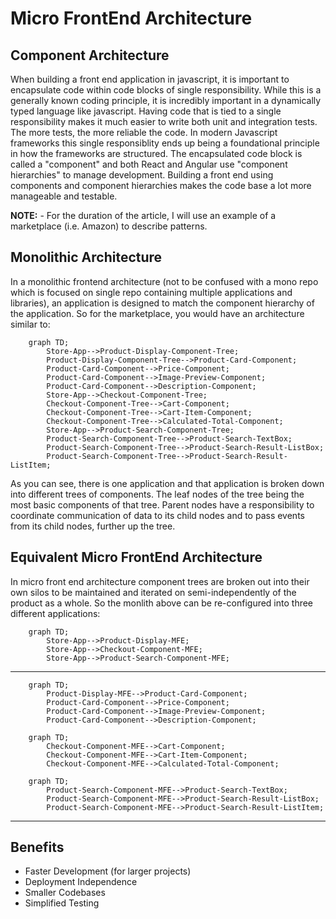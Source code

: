 # Micro FrontEnd Architecture

## Component Architecture
When building a front end application in javascript, it is important to encapsulate code within code blocks of single responsibility.  While this is a generally known coding principle, it is incredibly important in a dynamically typed language like javascript.  Having code that is tied to a single responsibility makes it much easier to write both unit and integration tests. The more tests, the more reliable the code.  In modern Javascript frameworks this single responsiblity ends up being a foundational principle in how the frameworks are structured.  The encapsulated code block is called a "component" and both React and Angular use "component hierarchies" to manage development.  Building a front end using components and component hierarchies makes the code base a lot more manageable and testable.

**NOTE:** - For the duration of the article, I will use an example of a marketplace (i.e. Amazon) to describe patterns.

## Monolithic Architecture
In a monolithic frontend architecture (not to be confused with a mono repo which is focused on single repo containing multiple applications and libraries), an application is designed to match the component hierarchy of the application.  So for the marketplace, you would have an architecture similar to:
```mermaid
    graph TD;
        Store-App-->Product-Display-Component-Tree;
        Product-Display-Component-Tree-->Product-Card-Component;
        Product-Card-Component-->Price-Component;
        Product-Card-Component-->Image-Preview-Component;
        Product-Card-Component-->Description-Component;
        Store-App-->Checkout-Component-Tree;
        Checkout-Component-Tree-->Cart-Component;
        Checkout-Component-Tree-->Cart-Item-Component;
        Checkout-Component-Tree-->Calculated-Total-Component;
        Store-App-->Product-Search-Component-Tree;
        Product-Search-Component-Tree-->Product-Search-TextBox;
        Product-Search-Component-Tree-->Product-Search-Result-ListBox;
        Product-Search-Component-Tree-->Product-Search-Result-ListItem;
```
As you can see, there is one application and that application is broken down into different trees of components.  The leaf nodes of the tree being the most basic components of that tree.  Parent nodes have a responsibility to coordinate communication of data to its child nodes and to pass events from its child nodes, further up the tree.

## Equivalent Micro FrontEnd Architecture
In micro front end architecture component trees are broken out into their own silos to be maintained and iterated on semi-independently of the product as a whole.  So the monlith above can be re-configured into three different applications: 
```mermaid
    graph TD;
        Store-App-->Product-Display-MFE;
        Store-App-->Checkout-Component-MFE;
        Store-App-->Product-Search-Component-MFE;
```
---
```mermaid
    graph TD;
        Product-Display-MFE-->Product-Card-Component;
        Product-Card-Component-->Price-Component;
        Product-Card-Component-->Image-Preview-Component;
        Product-Card-Component-->Description-Component;
```

```mermaid
    graph TD;
        Checkout-Component-MFE-->Cart-Component;
        Checkout-Component-MFE-->Cart-Item-Component;
        Checkout-Component-MFE-->Calculated-Total-Component;
```

```mermaid
    graph TD;
        Product-Search-Component-MFE-->Product-Search-TextBox;
        Product-Search-Component-MFE-->Product-Search-Result-ListBox;
        Product-Search-Component-MFE-->Product-Search-Result-ListItem;
```
---
## Benefits
*  Faster Development (for larger projects)
*  Deployment Independence
*  Smaller Codebases
*  Simplified Testing